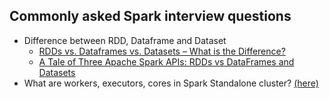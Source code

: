 ## Commonly asked Spark interview questions

- Difference between RDD, Dataframe and Dataset 
  - [RDDs vs. Dataframes vs. Datasets – What is the Difference?](https://www.analyticsvidhya.com/blog/2020/11/what-is-the-difference-between-rdds-dataframes-and-datasets/)
  - [A Tale of Three Apache Spark APIs: RDDs vs DataFrames and Datasets](https://databricks.com/blog/2016/07/14/a-tale-of-three-apache-spark-apis-rdds-dataframes-and-datasets.html)
- What are workers, executors, cores in Spark Standalone cluster? [(here)](https://stackoverflow.com/questions/32621990/what-are-workers-executors-cores-in-spark-standalone-cluster#:~:text=own%20Java%20processes.-,DRIVER,in%20a%20given%20Spark%20job.)
